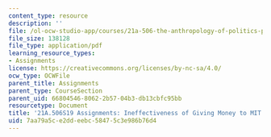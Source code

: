 ```yaml
---
content_type: resource
description: ''
file: /ol-ocw-studio-app/courses/21a-506-the-anthropology-of-politics-persuasion-and-power-spring-2019/7aa79a5ce2ddeebc58475c3e986b76d4_MIT21A_506S19_FinalPaperExample2.pdf
file_size: 138128
file_type: application/pdf
learning_resource_types:
- Assignments
license: https://creativecommons.org/licenses/by-nc-sa/4.0/
ocw_type: OCWFile
parent_title: Assignments
parent_type: CourseSection
parent_uid: 66804546-8062-2b57-04b3-db13cbfc95bb
resourcetype: Document
title: '21A.506S19 Assignments: Ineffectiveness of Giving Money to MIT'
uid: 7aa79a5c-e2dd-eebc-5847-5c3e986b76d4
---
```

